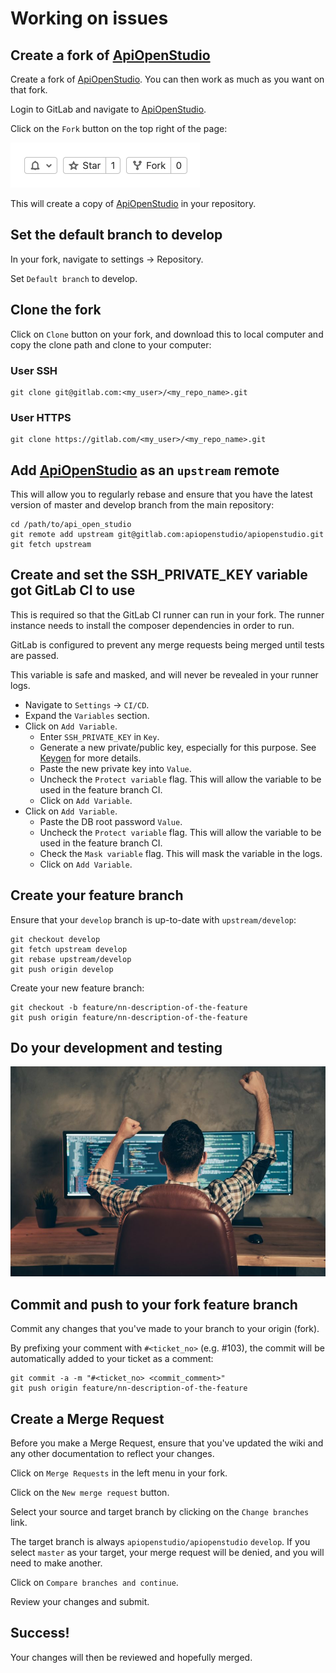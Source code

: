 Working on issues
=================

Create a fork of [ApiOpenStudio][gitlab]
----------------------------------------

Create a fork of [ApiOpenStudio][gitlab]. You can then work as much as you
want on that fork.

Login to GitLab and navigate to [ApiOpenStudio][gitlab].

Click on the ```Fork``` button on the top right of the page:

![Create a fork button][create_fork]

This will create a copy of [ApiOpenStudio][gitlab] in your repository.

Set the default branch to develop
---------------------------------

In your fork, navigate to settings -> Repository.

Set ```Default branch``` to develop.

Clone the fork
--------------

Click on ```Clone``` button on your fork, and download this to local computer
and copy the clone path and clone to your computer:

### User SSH

    git clone git@gitlab.com:<my_user>/<my_repo_name>.git

### User HTTPS

    git clone https://gitlab.com/<my_user>/<my_repo_name>.git

Add [ApiOpenStudio][gitlab] as an ```upstream``` remote
-------------------------------------------------------

This will allow you to regularly rebase and ensure that you have the latest
version of master and develop branch from the main repository:

    cd /path/to/api_open_studio
    git remote add upstream git@gitlab.com:apiopenstudio/apiopenstudio.git
    git fetch upstream

Create and set the SSH_PRIVATE_KEY variable got GitLab CI to use
----------------------------------------------------------------

This is required so that the GitLab CI runner can run in your fork. The runner
instance needs to install the composer dependencies in order to run.

GitLab is configured to prevent any merge requests being merged until tests are
passed.

This variable is safe and masked, and will never be revealed in your runner
logs.

* Navigate to ```Settings``` -> ```CI/CD```.
* Expand the ```Variables``` section.
* Click on ```Add Variable```.
  * Enter ```SSH_PRIVATE_KEY``` in ```Key```.
  * Generate a new private/public key, especially for this purpose.
    See [Keygen][keygen] for more details.
  * Paste the new private key into ```Value```.
  * Uncheck the ```Protect variable``` flag. This will allow the variable to
    be used in the feature branch CI.
  * Click on ```Add Variable```.
* Click on ```Add Variable```.
  * Paste the DB root password ```Value```.
  * Uncheck the ```Protect variable``` flag. This will allow the variable to
    be used in the feature branch CI.
  * Check the ```Mask variable``` flag. This will mask the variable in the
    logs.
  * Click on ```Add Variable```.

Create your feature branch
--------------------------

Ensure that your ```develop``` branch is up-to-date with ```upstream/develop```:

    git checkout develop
    git fetch upstream develop
    git rebase upstream/develop
    git push origin develop

Create your new feature branch:

    git checkout -b feature/nn-description-of-the-feature
    git push origin feature/nn-description-of-the-feature

Do your development and testing
-------------------------------

![Happy developer][happy_developer]

Commit and push to your fork feature branch
-------------------------------------------

Commit any changes that you've made to your branch to your origin (fork).

By prefixing your comment with ```#<ticket_no>``` (e.g. #103), the commit will
be automatically added to your ticket as a comment:

    git commit -a -m "#<ticket_no> <commit_comment>"
    git push origin feature/nn-description-of-the-feature

Create a Merge Request
----------------------

Before you make a Merge Request, ensure that you've updated the wiki and any
other documentation to reflect your changes.

Click on ```Merge Requests``` in the left menu in your fork.

Click on the ```New merge request``` button.

Select your source and target branch by clicking on the ```Change branches```
link.

The target branch is always ```apiopenstudio/apiopenstudio``` ```develop```. If you
select ```master``` as your target, your merge request will be denied, and you
will need to make another.

Click on ```Compare branches and continue```.

Review your changes and submit.

Success!
--------

Your changes will then be reviewed and hopefully merged.








[gitlab]: https://gitlab.com/apiopenstudio/apiopenstudio
[create_fork]: images/create-fork.png
[keygen]: https://www.ssh.com/ssh/keygen/]
[happy_developer]: images/happy-developer.jpeg

